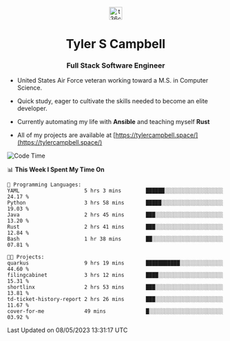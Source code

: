 <p align="center">
<a href="https://www.linkedin.com/in/t36campbell" target="blank"><img align="center" src="https://ik.imagekit.io/t36campbell/Portfolio/linkedin.png.original_m8bbGgPh6.png" alt="t36campbell" height="30" width="30" /></a>
</p>
<h1 align="center">Tyler S Campbell</h1>
<h3 align="center">Full Stack Software Engineer</h3>

* United States Air Force veteran working toward a M.S. in Computer Science.

* Quick study, eager to cultivate the skills needed to become an elite developer.

* Currently automating my life with **Ansible** and teaching myself **Rust**

* All of my projects are available at [https://tylercampbell.space/](https://tylercampbell.space/)

<!--START_SECTION:waka-->
![Code Time](http://img.shields.io/badge/Code%20Time-2%2C465%20hrs%2053%20mins-blue)

📊 **This Week I Spent My Time On** 

```text
💬 Programming Languages: 
YAML                     5 hrs 3 mins        ██████░░░░░░░░░░░░░░░░░░░   24.17 % 
Python                   3 hrs 58 mins       █████░░░░░░░░░░░░░░░░░░░░   19.03 % 
Java                     2 hrs 45 mins       ███░░░░░░░░░░░░░░░░░░░░░░   13.20 % 
Rust                     2 hrs 41 mins       ███░░░░░░░░░░░░░░░░░░░░░░   12.84 % 
Bash                     1 hr 38 mins        ██░░░░░░░░░░░░░░░░░░░░░░░   07.81 % 

🐱‍💻 Projects: 
quarkus                  9 hrs 19 mins       ███████████░░░░░░░░░░░░░░   44.60 % 
filingcabinet            3 hrs 12 mins       ████░░░░░░░░░░░░░░░░░░░░░   15.31 % 
shortlinx                2 hrs 53 mins       ███░░░░░░░░░░░░░░░░░░░░░░   13.81 % 
td-ticket-history-report 2 hrs 26 mins       ███░░░░░░░░░░░░░░░░░░░░░░   11.67 % 
cover-for-me             49 mins             █░░░░░░░░░░░░░░░░░░░░░░░░   03.92 % 
```


 Last Updated on 08/05/2023 13:31:17 UTC
<!--END_SECTION:waka-->
